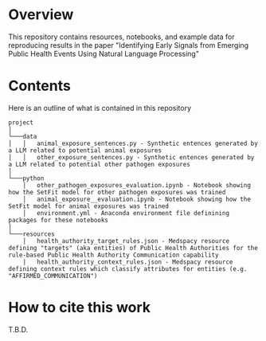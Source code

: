# Overview
This repository contains resources, notebooks, and example data for reproducing results in the paper "Identifying Early Signals from Emerging Public Health Events Using Natural Language Processing"

# Contents

Here is an outline of what is contained in this repository
```
project
│
└───data
│   │   animal_exposure_sentences.py - Synthetic entences generated by a LLM related to potential animal exposures
│   │   other_exposure_sentences.py - Synthetic entences generated by a LLM related to potential other pathogen exposures
│   
└───python
    │   other_pathogen_exposures_evaluation.ipynb - Notebook showing how the SetFit model for other pathogen exposures was trained
    │   animal_exposure__evaluation.ipynb - Notebook showing how the SetFit model for animal exposures was trained
    │   environment.yml - Anaconda environment file definining packages for these notebooks
│   
└───resources
    │   health_authority_target_rules.json - Medspacy resource defining "targets" (aka entities) of Public Health Authorities for the rule-based Public Health Authority Communication capability
    |   health_authority_context_rules.json - Medspacy resource defining context rules which classify attributes for entities (e.g. "AFFIRMED_COMMUNICATION")
```

# How to cite this work
T.B.D.